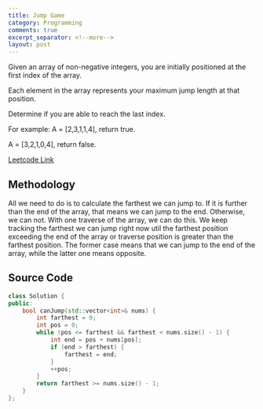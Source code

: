 ```yaml
---
title: Jump Game
category: Programming
comments: true
excerpt_separator: <!--more-->
layout: post
---
```

Given an array of non-negative integers, you are initially positioned at the first index of the array.
<!--more-->

Each element in the array represents your maximum jump length at that position.

Determine if you are able to reach the last index.

For example:
A = [2,3,1,1,4], return true.

A = [3,2,1,0,4], return false.

[Leetcode Link](https://leetcode.com/problems/jump-game/#/description)

## Methodology
All we need to do is to calculate the farthest we can jump to. If it is further than the end of the array, that means we can jump to the end. Otherwise, we can not. With one traverse of the array, we can do this. We keep tracking the farthest we can jump right now util the farthest position exceeding the end of the array or traverse position is greater than the farthest position. The former case means that we can jump to the end of the array, while the latter one means opposite.

## Source Code
```C++
class Solution {
public:
    bool canJump(std::vector<int>& nums) {
        int farthest = 0;
        int pos = 0;
        while (pos <= farthest && farthest < nums.size() - 1) {
            int end = pos + nums[pos];
            if (end > farthest) {
                farthest = end;
            }
            ++pos;
        }
        return farthest >= nums.size() - 1;
    }
};
```
